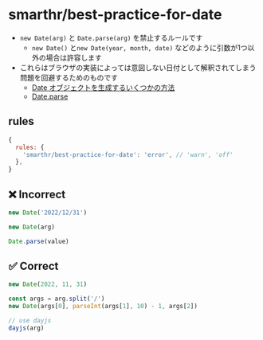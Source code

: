 # smarthr/best-practice-for-date

- `new Date(arg)` と `Date.parse(arg)` を禁止するルールです
  - `new Date()` と`new Date(year, month, date)` などのように引数が1つ以外の場合は許容します
- これらはブラウザの実装によっては意図しない日付として解釈されてしまう問題を回避するためのものです
  - [Date オブジェクトを生成するいくつかの方法](https://developer.mozilla.org/ja/docs/Web/JavaScript/Reference/Global_Objects/Date#date_%E3%82%AA%E3%83%96%E3%82%B8%E3%82%A7%E3%82%AF%E3%83%88%E3%82%92%E7%94%9F%E6%88%90%E3%81%99%E3%82%8B%E3%81%84%E3%81%8F%E3%81%A4%E3%81%8B%E3%81%AE%E6%96%B9%E6%B3%95)
  - [Date.parse](https://developer.mozilla.org/ja/docs/Web/JavaScript/Reference/Global_Objects/Date#date.parse)

## rules

```js
{
  rules: {
    'smarthr/best-practice-for-date': 'error', // 'warn', 'off'
  },
}
```

## ❌ Incorrect

```js
new Date('2022/12/31')

new Date(arg)

Date.parse(value)
```

## ✅ Correct


```js
new Date(2022, 11, 31)

const args = arg.split('/')
new Date(args[0], parseInt(args[1], 10) - 1, args[2])

// use dayjs
dayjs(arg)
```

